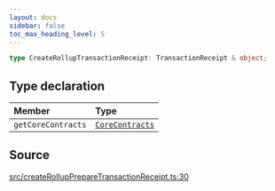 ```yaml
---
layout: docs
sidebar: false
toc_max_heading_level: 5
---
```


```ts
type CreateRollupTransactionReceipt: TransactionReceipt & object;
```

## Type declaration

| Member             | Type                                                                       |
| :----------------- | :------------------------------------------------------------------------- |
| `getCoreContracts` | [`CoreContracts`](../../types/CoreContracts/type-aliases/CoreContracts.md) |

## Source

[src/createRollupPrepareTransactionReceipt.ts:30](https://github.com/OffchainLabs/arbitrum-orbit-sdk/blob/9d5595a042e42f7d6b9af10a84816c98ea30f330/src/createRollupPrepareTransactionReceipt.ts#L30)
